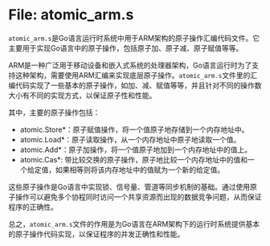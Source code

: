 # File: atomic_arm.s

`atomic_arm.s`是Go语言运行时系统中用于ARM架构的原子操作汇编代码文件。它主要用于实现Go语言中的原子操作，包括原子加、原子减、原子赋值等等。

ARM是一种广泛用于移动设备和嵌入式系统的处理器架构，Go语言运行时为了支持这种架构，需要使用ARM汇编来实现底层原子操作。`atomic_arm.s`文件里的汇编代码实现了一些基本的原子操作，如加、减、赋值等等，并且针对不同的操作数大小有不同的实现方式，以保证原子性和性能。

其中，主要的原子操作包括：

- atomic.Store*：原子赋值操作，将一个值原子地存储到一个内存地址中。
- atomic.Load*：原子读取操作，从一个内存地址中原子地读取一个值。
- atomic.Add*：原子加操作，将一个值原子地加到一个内存地址中的值上。
- atomic.Cas*: 带比较交换的原子操作，原子地比较一个内存地址中的值和一个给定值，如果相等则将该内存地址中的值赋为一个新的给定值。

这些原子操作是Go语言中实现锁、信号量、管道等同步机制的基础。通过使用原子操作可以避免多个协程同时访问一个共享资源而出现的数据竞争问题，从而保证程序的正确性。

总之，`atomic_arm.s`文件的作用是为Go语言在ARM架构下的运行时系统提供基本的原子操作代码实现，以保证程序的并发正确性和性能。

